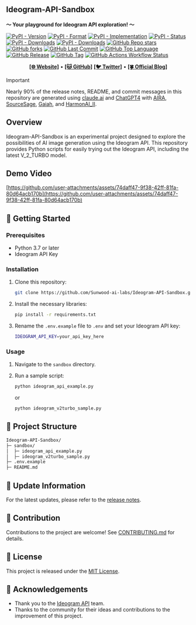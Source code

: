 ## Ideogram-API-Sandbox

**～ Your playground for Ideogram API exploration! ～**

[![PyPI - Version](https://img.shields.io/pypi/v/Ideogram-API-Sandbox)](https://pypi.org/project/Ideogram-API-Sandbox/)
[![PyPI - Format](https://img.shields.io/pypi/format/Ideogram-API-Sandbox)](https://pypi.org/project/Ideogram-API-Sandbox/)
[![PyPI - Implementation](https://img.shields.io/pypi/implementation/Ideogram-API-Sandbox)](https://pypi.org/project/Ideogram-API-Sandbox/)
[![PyPI - Status](https://img.shields.io/pypi/status/Ideogram-API-Sandbox)](https://pypi.org/project/Ideogram-API-Sandbox/)
[![PyPI - Downloads](https://img.shields.io/pypi/dd/Ideogram-API-Sandbox)](https://pypi.org/project/Ideogram-API-Sandbox/)
[![PyPI - Downloads](https://img.shields.io/pypi/dw/Ideogram-API-Sandbox)](https://pypi.org/project/Ideogram-API-Sandbox/)
[![GitHub Repo stars](https://img.shields.io/github/stars/Sunwood-ai-labs/Ideogram-API-Sandbox)](https://github.com/Sunwood-ai-labs/Ideogram-API-Sandbox)
[![GitHub forks](https://img.shields.io/github/forks/Sunwood-ai-labs/Ideogram-API-Sandbox?style=social)](https://github.com/Sunwood-ai-labs/Ideogram-API-Sandbox)
[![GitHub Last Commit](https://img.shields.io/github/last-commit/Sunwood-ai-labs/Ideogram-API-Sandbox)](https://github.com/Sunwood-ai-labs/Ideogram-API-Sandbox)
[![GitHub Top Language](https://img.shields.io/github/languages/top/Sunwood-ai-labs/Ideogram-API-Sandbox)](https://github.com/Sunwood-ai-labs/Ideogram-API-Sandbox)
[![GitHub Release](https://img.shields.io/github/v/release/Sunwood-ai-labs/Ideogram-API-Sandbox?color=red)](https://github.com/Sunwood-ai-labs/Ideogram-API-Sandbox/releases)
[![GitHub Tag](https://img.shields.io/github/v/tag/Sunwood-ai-labs/Ideogram-API-Sandbox?sort=semver&color=orange)](https://github.com/Sunwood-ai-labs/Ideogram-API-Sandbox/tags)
[![GitHub Actions Workflow Status](https://img.shields.io/github/actions/workflow/status/Sunwood-ai-labs/Ideogram-API-Sandbox/publish-to-pypi.yml)](https://github.com/Sunwood-ai-labs/Ideogram-API-Sandbox/actions)

<p align="center">
  <a href="https://hamaruki.com/"><b>[🌐 Website]</b></a> •
  <a href="https://github.com/Sunwood-ai-labs"><b>[🐱 GitHub]</b></a>
  <a href="https://x.com/hAru_mAki_ch"><b>[🐦 Twitter]</b></a> •
  <a href="https://hamaruki.com/"><b>[🍀 Official Blog]</b></a>
</p>

>[!IMPORTANT]
>Nearly 90% of the release notes, README, and commit messages in this repository are generated using [claude.ai](https://claude.ai/) and [ChatGPT4](https://chatgpt.com/) with [AIRA](https://github.com/Sunwood-ai-labs/AIRA), [SourceSage](https://github.com/Sunwood-ai-labs/SourceSage), [Gaiah](https://github.com/Sunwood-ai-labs/Gaiah), and [HarmonAI_II](https://github.com/Sunwood-ai-labs/HarmonAI_II).

## Overview

Ideogram-API-Sandbox is an experimental project designed to explore the possibilities of AI image generation using the Ideogram API. This repository provides Python scripts for easily trying out the Ideogram API, including the latest V_2_TURBO model.

## Demo Video

[https://github.com/user-attachments/assets/74daff47-9f38-42ff-81fa-80d64acb170b](https://github.com/user-attachments/assets/74daff47-9f38-42ff-81fa-80d64acb170b)

## 🚀 Getting Started

### Prerequisites

- Python 3.7 or later
- Ideogram API Key

### Installation

1. Clone this repository:
   ```bash
   git clone https://github.com/Sunwood-ai-labs/Ideogram-API-Sandbox.git
   ```

2. Install the necessary libraries:
   ```bash
   pip install -r requirements.txt
   ```

3. Rename the `.env.example` file to `.env` and set your Ideogram API key:
   ```bash
   IDEOGRAM_API_KEY=your_api_key_here
   ```

### Usage

1. Navigate to the `sandbox` directory.

2. Run a sample script:
   ```bash
   python ideogram_api_example.py
   ```
   or
   ```bash
   python ideogram_v2turbo_sample.py
   ```

## 📁 Project Structure

```bash
Ideogram-API-Sandbox/
├─ sandbox/
│  ├─ ideogram_api_example.py
│  ├─ ideogram_v2turbo_sample.py
├─ .env.example
├─ README.md
```

## 📝 Update Information

For the latest updates, please refer to the [release notes](https://github.com/Sunwood-ai-labs/Ideogram-API-Sandbox/releases).

## 🤝 Contribution

Contributions to the project are welcome! See [CONTRIBUTING.md](CONTRIBUTING.md) for details.

## 📄 License

This project is released under the [MIT License](LICENSE).

## 🙏 Acknowledgements

- Thank you to the [Ideogram API](https://ideogram.ai/) team.
- Thanks to the community for their ideas and contributions to the improvement of this project.